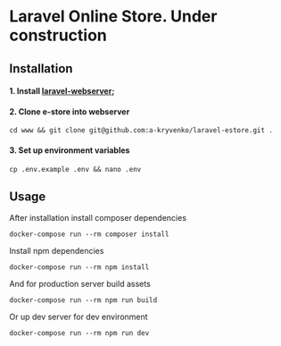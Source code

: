 # Laravel Online Store. Under construction

## Installation

#### 1. Install **[laravel-webserver](https://github.com/a-kryvenko/laravel-10-webserver/)**;

#### 2. Clone e-store into webserver

```shell
cd www && git clone git@github.com:a-kryvenko/laravel-estore.git .
```

#### 3. Set up environment variables

```shell
cp .env.example .env && nano .env
```

## Usage

After installation install composer dependencies

```shell
docker-compose run --rm composer install
```

Install npm dependencies

```shell
docker-compose run --rm npm install
```

And for production server build assets

```shell
docker-compose run --rm npm run build
```

Or up dev server for dev environment

```shell
docker-compose run --rm npm run dev
```
